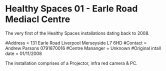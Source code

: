# Healthy Spaces 01 - Earle Road Mediacl Centre
The very first of the Healthy Spaces installations dating back to 2008.

#Address               = 131 Earle Road Liverpool Merseyside L7 6HD
#Contact               = Andrew Parsons 0791870016
#Centre Mananger       = Unknown
#Original intall date  = 01/11/2008

The installation comprises of a Projector, infra red camera & PC.
